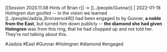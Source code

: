 [[Session 2020.11.08 Hints of Brian r]] -> [[../people/Gunnar]] | 2022-01-18
Holmgren dun goofed -- in the vision we learned [[../people/Jadzia_BronzerockR]] had been engaged to by Gunner, **a noble from the East**, but turned him down publicly -- **the diamond she had given Holmgren** was from this ring, that he had chopped up and not told her. They’re not talking about this.

#Jadzia #East #Gunnar #Holmgren #diamond #engaged